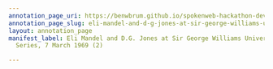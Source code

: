 ```yaml
---
annotation_page_uri: https://benwbrum.github.io/spokenweb-hackathon-development/annotations/eli-mandel-and-d-g-jones-at-sir-george-williams-university-the-poetry-series-7-march-1969-2--canvas-1-toc.json
annotation_page_slug: eli-mandel-and-d-g-jones-at-sir-george-williams-university-the-poetry-series-7-march-1969-2--canvas-1-toc
layout: annotation_page
manifest_label: Eli Mandel and D.G. Jones at Sir George Williams University, The Poetry
  Series, 7 March 1969 (2)

---
```

